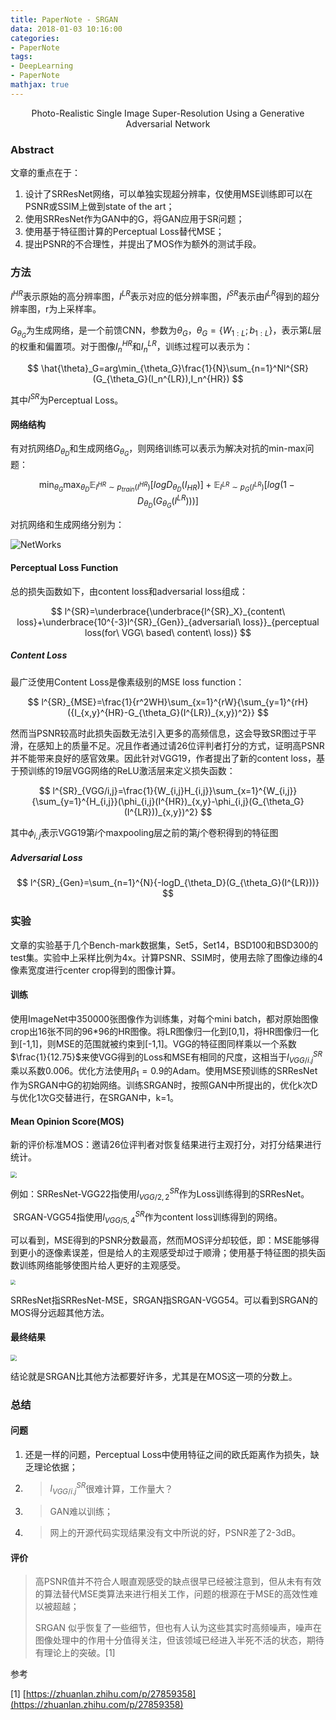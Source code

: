 ```yaml
---
title: PaperNote - SRGAN
data: 2018-01-03 10:16:00
categories:
- PaperNote
tags:
- DeepLearning
- PaperNote
mathjax: true
---
```




<center>Photo-Realistic Single Image Super-Resolution Using a Generative Adversarial Network</center>



<!-- more -->



### Abstract

文章的重点在于：

1. 设计了SRResNet网络，可以单独实现超分辨率，仅使用MSE训练即可以在PSNR或SSIM上做到state of the art；
2. 使用SRResNet作为GAN中的G，将GAN应用于SR问题；
3. 使用基于特征图计算的Perceptual Loss替代MSE；
4. 提出PSNR的不合理性，并提出了MOS作为额外的测试手段。

### 方法

$I^{HR}$表示原始的高分辨率图，$I^{LR}$表示对应的低分辨率图，$I^{SR}$表示由$I^{LR}$得到的超分辨率图，r为上采样率。

$G_{\theta_{G}}$为生成网络，是一个前馈CNN，参数为$\theta_{G}$，$\theta_G=\{W_{1:L};b_{1:L}\}$，表示第$L$层的权重和偏置项。对于图像$I_n^{HR}$和$I_n^{LR}$，训练过程可以表示为：

$$
\hat{\theta}_G=arg\min_{\theta_G}\frac{1}{N}\sum_{n=1}^Nl^{SR}(G_{\theta_G}(I_n^{LR}),I_n^{HR})
$$

其中$l^{SR}$为Perceptual Loss。

#### 网络结构

有对抗网络$D_{\theta_D}$和生成网络$G_{\theta_{G}}$，则网络训练可以表示为解决对抗的min-max问题：

$$
\min_{\theta_G}\max_{\theta_D}\mathbb{E}_{I^{HR}\sim{p_{train}(I^{HR})}}[logD_{\theta_D}(I_{HR})]+\mathbb{E}_{I^{LR}\sim{p_G(I^{LR})}}[log(1-D_{\theta_D}(G_{\theta_G}(I^{LR})))]
$$

对抗网络和生成网络分别为：

![NetWorks](https://github.com/mengyangniu/images/blob/master/SRGAN-Figure4.png?raw=true)

#### Perceptual Loss Function

总的损失函数如下，由content loss和adversarial loss组成：

$$
l^{SR}=\underbrace{\underbrace{l^{SR}_X}_{content\ loss}+\underbrace{10^{-3}l^{SR}_{Gen}}_{adversarial\ loss}}_{perceptual loss(for\ VGG\ based\ content\ loss)}
$$

##### Content Loss

最广泛使用Content Loss是像素级别的MSE loss function：

$$
l^{SR}_{MSE}=\frac{1}{r^2WH}\sum_{x=1}^{rW}{\sum_{y=1}^{rH}({I_{x,y}^{HR}-G_{\theta_G}(I^{LR})_{x,y})^2}}
$$

然而当PSNR较高时此损失函数无法引入更多的高频信息，这会导致SR图过于平滑，在感知上的质量不足。况且作者通过请26位评判者打分的方式，证明高PSNR并不能带来良好的感官效果。因此针对VGG19，作者提出了新的content loss，基于预训练的19层VGG网络的ReLU激活层来定义损失函数：

$$
l^{SR}_{VGG/i,j}=\frac{1}{W_{i,j}H_{i,j}}\sum_{x=1}^{W_{i,j}}{\sum_{y=1}^{H_{i,j}}(\phi_{i,j}(I^{HR})_{x,y}-\phi_{i,j}(G_{\theta_G}(I^{LR}))_{x,y})^2}
$$

其中$\phi_{i,j}$表示VGG19第$i$个maxpooling层之前的第$j$个卷积得到的特征图

##### Adversarial Loss

$$
l^{SR}_{Gen}=\sum_{n=1}^{N}{-logD_{\theta_D}(G_{\theta_G}(I^{LR}))}
$$

### 实验

文章的实验基于几个Bench-mark数据集，Set5，Set14，BSD100和BSD300的test集。实验中上采样比例为4x。计算PSNR、SSIM时，使用去除了图像边缘的4像素宽度进行center crop得到的图像计算。

#### 训练

使用ImageNet中350000张图像作为训练集，对每个mini batch，都对原始图像crop出16张不同的96\*96的HR图像。将LR图像归一化到[0,1]，将HR图像归一化到[-1,1]，则MSE的范围就被约束到[-1,1]。VGG的特征图同样乘以一个系数$\frac{1}{12.75}$来使VGG得到的Loss和MSE有相同的尺度，这相当于$l^{SR}_{VGG/i.j}$乘以系数0.006。优化方法使用$\beta_1=0.9$的Adam。使用MSE预训练的SRResNet作为SRGAN中G的初始网络。训练SRGAN时，按照GAN中所提出的，优化k次D与优化1次G交替进行，在SRGAN中，k=1。

#### Mean Opinion Score(MOS)

新的评价标准MOS：邀请26位评判者对恢复结果进行主观打分，对打分结果进行统计。

<img src="https://raw.githubusercontent.com/mengyangniu/images/master/SRGAN-Table1.png?raw=true" style="zoom:60%"/>

例如：SRResNet-VGG22指使用$l^{SR}_{VGG/2,2}$作为Loss训练得到的SRResNet。

​            SRGAN-VGG54指使用$l^{SR}_{VGG/5,4}$作为content loss训练得到的网络。

可以看到，MSE得到的PSNR分数最高，然而MOS评分却较低，即：MSE能够得到更小的逐像素误差，但是给人的主观感受却过于顺滑；使用基于特征图的损失函数训练网络能够使图片给人更好的主观感受。

<img src="https://github.com/mengyangniu/images/blob/master/SRGAN-Figure5.png?raw=true" style="zoom:50%"/>

SRResNet指SRResNet-MSE，SRGAN指SRGAN-VGG54。可以看到SRGAN的MOS得分远超其他方法。

#### 最终结果

<img src="https://raw.githubusercontent.com/mengyangniu/images/master/SRGAN-Table2.png?raw=true" style="zoom:60%"/>

结论就是SRGAN比其他方法都要好许多，尤其是在MOS这一项的分数上。

### 总结

#### 问题

1. 还是一样的问题，Perceptual Loss中使用特征之间的欧氏距离作为损失，缺乏理论依据；

2. > $l^{SR}_{VGG/i.j}$很难计算，工作量大？

3. > GAN难以训练；

4. > 网上的开源代码实现结果没有文中所说的好，PSNR差了2-3dB。

#### 评价

> 高PSNR值并不符合人眼直观感受的缺点很早已经被注意到，但从未有有效的算法替代MSE类算法来进行相关工作，问题的根源在于MSE的高效性难以被超越；
>
> SRGAN 似乎恢复了一些细节，但也有人认为这些其实时高频噪声，噪声在图像处理中的作用十分值得关注，但该领域已经进入半死不活的状态，期待有理论上的突破。[1]



参考

\[1\] [https://zhuanlan.zhihu.com/p/27859358](https://zhuanlan.zhihu.com/p/27859358)

